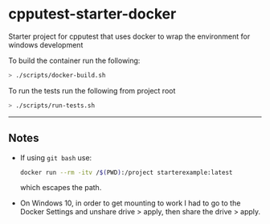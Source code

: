 # cpputest-starter-docker
Starter project for cpputest that uses docker to wrap the environment for windows development

To build the container run the following:

```bash
> ./scripts/docker-build.sh
``` 

To run the tests run the following from project root 

```bash
> ./scripts/run-tests.sh
```
___

## Notes

- If using `git bash` use:
  ```bash
  docker run --rm -itv /$(PWD):/project starterexample:latest
  ```
  which escapes the path.

- On Windows 10, in order to get mounting to work I had to go to the Docker Settings and unshare drive > apply, then share the drive > apply.
